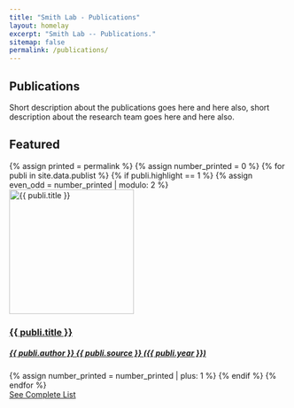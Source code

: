 ```yaml
---
title: "Smith Lab - Publications"
layout: homelay
excerpt: "Smith Lab -- Publications."
sitemap: false
permalink: /publications/
---
```


<div class="container-fluid our-team">
<section class="container">
<div class="col-lg-6 col-md-6 col-sm-12 col-xs-12 x-p">
<h1 class="w-txt">Publications</h1>
<p class="a7-w-txt"><p class="a7-w-txt">Short description about the publications goes here and here also, short description about the research team goes here and here also.</p></p>
</div>
</section>
</div>

<div class="container-fluid">
<!-- Publication section starts here -->
<section class="container">
<div class="bx section-title-area">
<h2 class="section-title">Featured</h2>
</div>
<div class="bx recent-updates-list">
{% assign printed = permalink %}
{% assign number_printed = 0 %}
{% for publi in site.data.publist %}
{% if publi.highlight == 1 %}
{% assign even_odd = number_printed | modulo: 2 %}
<a href="{{ publi.link.url }}" class="bx recent-bx">
<div class="media">
<img src="{{ site.url }}{{ site.baseurl }}/images/pubpic/{{ publi.image }}" width="225" height="225" alt="{{ publi.title }}">
</div>
<div class="info">
<h3 class="title">{{ publi.title }}</h3>
<h5 class="sub-txt">{{ publi.author }} {{ publi.source }} ({{ publi.year }})</h5>
</div>
</a>
{% assign number_printed = number_printed | plus: 1 %}
{% endif %}
{% endfor %}
</div>
<div class="bx txt-a-c cta-wrapper">
<a href="#" class="btn btn-primary">See Complete List</a>
</div>
</section>
<!-- Publication section ends -->
</div>

